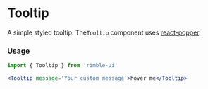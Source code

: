 # Tooltip
A simple styled tooltip. The`Tooltip` component uses [react-popper](https://github.com/d8660091/react-popper).

<!-- STORY -->

### Usage
```jsx
import { Tooltip } from 'rimble-ui'
```

<!-- Tooltip example here -->
```jsx
<Tooltip message='Your custom message'>hover me</Tooltip>
```

<!-- Tooltip component props -->
